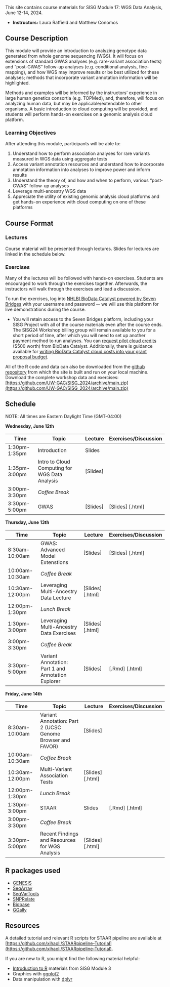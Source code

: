 This site contains course materials for SISG Module 17: WGS Data Analysis, June 12-14, 2024. 

- **Instructors:** Laura Raffield and Matthew Conomos

## Course Description
This module will provide an introduction to analyzing genotype data generated from whole genome sequencing (WGS). It will focus on extensions of standard GWAS analyses (e.g. rare-variant association tests) and “post-GWAS” follow-up analyses (e.g. conditional analysis, fine-mapping), and how WGS may improve results or be best utilized for these analyses; methods that incorporate variant annotation information will be highlighted.

Methods and examples will be informed by the instructors’ experience in large human genetics consortia (e.g. TOPMed), and, therefore, will focus on analyzing human data, but may be applicable/extendable to other organisms. A basic introduction to cloud computing will be provided, and students will perform hands-on exercises on a genomic analysis cloud platform.

### Learning Objectives
After attending this module, participants will be able to: 
1. Understand how to perform association analyses for rare variants measured in WGS data using aggregate tests
2. Access variant annotation resources and understand how to incorporate annotation information into analyses to improve power and inform results
3. Understand the theory of, and how and when to perform, various “post-GWAS” follow-up analyses 
4. Leverage multi-ancestry WGS data
5. Appreciate the utility of existing genomic analysis cloud platforms and get hands-on experience with cloud computing on one of these platforms

## Course Format

### Lectures
Course material will be presented through lectures. Slides for lectures are linked in the schedule below.

### Exercises
Many of the lectures will be followed with hands-on exercises. Students are encouraged to work through the exercises together. Afterwards, the instructors will walk through the exercises and lead a discussion.

To run the exercises, log into [NHLBI BioData Catalyst powered by Seven Bridges](https://platform.sb.biodatacatalyst.nhlbi.nih.gov) with your username and password -- we will use this platform for live demonstrations during the course.

- You will retain access to the Seven Bridges platform, including your SISG Project with all of the course materials even after the course ends. The SISG24 Workshop billing group will remain available to you for a short period of time, after which you will need to set up another payment method to run analyses. You can [request pilot cloud credits](https://biodatacatalyst.nhlbi.nih.gov/resources/cloud-credits) ($500 worth) from BioData Catalyst. Additionally, there is guidance available for [writing BioData Catalyst cloud costs into your grant proposal budget](https://bdcatalyst.gitbook.io/biodata-catalyst-documentation/written-documentation/getting-started/writing-biodata-catalyst-into-a-grant-proposal). 

All of the R code and data can also be downloaded from the [github repository](https://github.com/UW-GAC/SISG_2024) from which the site is built and run on your local machine. Download the complete workshop data and exercises: [https://github.com/UW-GAC/SISG_2024/archive/main.zip](https://github.com/UW-GAC/SISG_2024/archive/main.zip)


## Schedule

NOTE: All times are Eastern Daylight Time (GMT-04:00)

**Wednesday, June 12th**

| Time | Topic | Lecture | Exercises/Discussion |
| --- | --- | --- | --- |
| 1:30pm-1:35pm | Introduction | Slides | |
| 1:35pm-3:00pm | Intro to Cloud Computing for WGS Data Analysis | [Slides] | |
| 3:00pm-3:30pm | _Coffee Break_ | | |
| 3:30pm-5:00pm | GWAS | [Slides] | [Slides] [.html] |

**Thursday, June 13th**

| Time | Topic | Lecture | Exercises/Discussion |
| --- | --- | --- | --- |
| 8:30am-10:00am | GWAS: Advanced Model Extenstions | [Slides] | [Slides] [.html] |
| 10:00am-10:30am | _Coffee Break_ | | |
| 10:30am-12:00pm | Leveraging Multi-Ancestry Data Lecture | [Slides] [.html] |
| 12:00pm-1:30pm | _Lunch Break_ | | |
| 1:30pm-3:00pm | Leveraging Multi-Ancestry Data Exercises | [Slides] [.html] |
| 3:00pm-3:30pm | _Coffee Break_ | | |
| 3:30pm-5:00pm | Variant Annotation: Part 1 and Annotation Explorer | [Slides] | [.Rmd] [.html] |

**Friday, June 14th**

| Time | Topic | Lecture | Exercises/Discussion |
| --- | --- | --- | --- |
| 8:30am-10:00am | Variant Annotation: Part 2 (UCSC Genome Browser and FAVOR) | [Slides] | |
| 10:00am-10:30am | _Coffee Break_ | | |
| 10:30am-12:00pm | Multi-Variant Association Tests | [Slides] [.html] |
| 12:00pm-1:30pm | _Lunch Break_ | | |
| 1:30pm-3:00pm | STAAR | Slides | [.Rmd] [.html] |
| 3:00pm-3:30pm | _Coffee Break_ | | |
| 3:30pm-5:00pm | Recent Findings and Resources for WGS Analysis | [Slides] [.html] |

## R packages used

- [GENESIS](http://bioconductor.org/packages/release/bioc/html/GENESIS.html)
- [SeqArray](http://bioconductor.org/packages/release/bioc/html/SeqArray.html)
- [SeqVarTools](http://bioconductor.org/packages/release/bioc/html/SeqVarTools.html)
- [SNPRelate](http://bioconductor.org/packages/release/bioc/html/SNPRelate.html)
- [Biobase](https://bioconductor.org/packages/release/bioc/html/Biobase.html)
- [GGally](https://cran.r-project.org/web/packages/GGally)


## Resources

A detailed tutorial and relevant R scripts for STAAR pipeline are available at [https://github.com/xihaoli/STAARpipeline-Tutorial](https://github.com/xihaoli/STAARpipeline-Tutorial).

If you are new to R, you might find the following material helpful:

- [Introduction to R](http://faculty.washington.edu/kenrice/rintro/) materials from SISG Module 3
- Graphics with [ggplot2](https://ggplot2.tidyverse.org/)
- Data manipulation with [dplyr](http://dplyr.tidyverse.org/)
